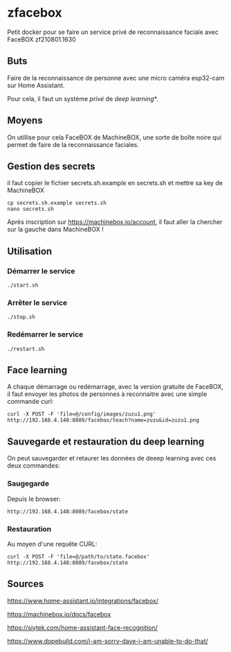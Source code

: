 # zfacebox
Petit docker pour se faire un service privé de reconnaissance faciale avec FaceBOX
zf210801.1630


## Buts
Faire de la reconnaissance de personne avec une micro caméra esp32-cam sur Home Assistant.

Pour cela, il faut un système *privé* de *deep learning**.


## Moyens
On utillise pour cela FaceBOX de MachineBOX, une sorte de boîte noire qui permet de faire de la reconnaissance faciales.


## Gestion des secrets
il faut copier le fichier secrets.sh.example en secrets.sh et mettre sa key de MachineBOX
```
cp secrets.sh.example secrets.sh
nano secrets.sh
```

Après inscription sur https://machinebox.io/account, il faut aller la chercher sur la gauche dans MachineBOX !


## Utilisation
### Démarrer le service
```
./start.sh
```
### Arrêter le service
```
./stop.sh
```
### Redémarrer le service
```
./restart.sh
```


## Face learning
A chaque démarrage ou redémarrage, avec la version gratuite de FaceBOX, il faut envoyer les photos de personnes à reconnaitre avec une simple commande curl:
```
curl -X POST -F 'file=@/config/images/zuzu1.png' http://192.168.4.148:8089/facebox/teach?name=zuzu&id=zuzu1.png
```


## Sauvegarde et restauration du deep learning
On peut sauvegarder et retaurer les données de deeep learning avec ces deux commandes:

### Saugegarde
Depuis le browser:
```
http://192.168.4.148:8089/facebox/state
```

### Restauration
Au moyen d'une requête CURL:
```
curl -X POST -F 'file=@/path/to/state.facebox' http://192.168.4.148:8089/facebox/state
```




## Sources
https://www.home-assistant.io/integrations/facebox/

https://machinebox.io/docs/facebox

https://siytek.com/home-assistant-face-recognition/

https://www.dopebuild.com/i-am-sorry-dave-i-am-unable-to-do-that/


